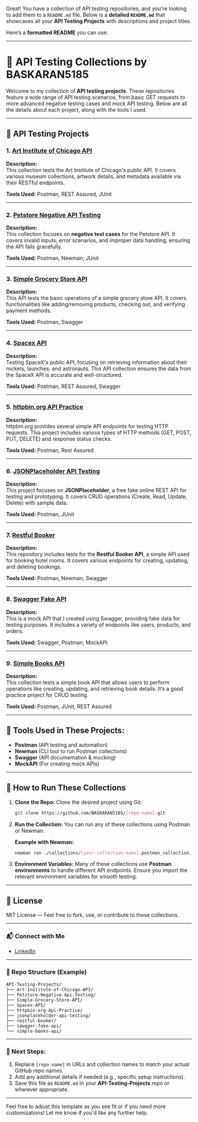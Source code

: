Great! You have a collection of API testing repositories, and you're looking to add them to a `README.md` file. Below is a **detailed `README.md`** that showcases all your **API Testing Projects** with descriptions and project titles. 

Here’s a **formatted README** you can use:

---

# 🧪 API Testing Collections by BASKARAN5185

Welcome to my collection of **API testing projects**. These repositories feature a wide range of API testing scenarios, from basic GET requests to more advanced negative testing cases and mock API testing. Below are all the details about each project, along with the tools I used.

---

## 🔗 API Testing Projects

### 1. [Art Institute of Chicago API](https://github.com/BASKARAN5185/Art-Institute-of-Chicago-API)
**Description:**  
This collection tests the Art Institute of Chicago's public API. It covers various museum collections, artwork details, and metadata available via their RESTful endpoints.

**Tools Used:** Postman, REST Assured, JUnit

---

### 2. [Petstore Negative API Testing](https://github.com/BASKARAN5185/Petstore-Negative-Api-Testing)
**Description:**  
This collection focuses on **negative test cases** for the Petstore API. It covers invalid inputs, error scenarios, and improper data handling, ensuring the API fails gracefully.

**Tools Used:** Postman, Newman, JUnit

---

### 3. [Simple Grocery Store API](https://github.com/BASKARAN5185/Simple-Grocery-Store-API)
**Description:**  
This API tests the basic operations of a simple grocery store API. It covers functionalities like adding/removing products, checking out, and verifying payment methods.

**Tools Used:** Postman, Swagger

---

### 4. [Spacex API](https://github.com/BASKARAN5185/Spacex-API)
**Description:**  
Testing SpaceX's public API, focusing on retrieving information about their rockets, launches, and astronauts. This API collection ensures the data from the SpaceX API is accurate and well-structured.

**Tools Used:** Postman, REST Assured, Swagger

---

### 5. [httpbin.org API Practice](https://github.com/BASKARAN5185/httpbin-org-Api-Practice)
**Description:**  
httpbin.org provides several simple API endpoints for testing HTTP requests. This project includes various types of HTTP methods (GET, POST, PUT, DELETE) and response status checks.

**Tools Used:** Postman, Rest Assured

---

### 6. [JSONPlaceholder API Testing](https://github.com/BASKARAN5185/jsonplaceholder-api-testing)
**Description:**  
This project focuses on **JSONPlaceholder**, a free fake online REST API for testing and prototyping. It covers CRUD operations (Create, Read, Update, Delete) with sample data.

**Tools Used:** Postman, JUnit

---

### 7. [Restful Booker](https://github.com/BASKARAN5185/restful-booker)
**Description:**  
This repository includes tests for the **Restful Booker API**, a simple API used for booking hotel rooms. It covers various endpoints for creating, updating, and deleting bookings.

**Tools Used:** Postman, Newman, Swagger

---

### 8. [Swagger Fake API](https://github.com/BASKARAN5185/sawgger-fake-api)
**Description:**  
This is a mock API that I created using Swagger, providing fake data for testing purposes. It includes a variety of endpoints like users, products, and orders.

**Tools Used:** Swagger, Postman, MockAPI

---

### 9. [Simple Books API](https://github.com/BASKARAN5185/simple-books-api)
**Description:**  
This collection tests a simple book API that allows users to perform operations like creating, updating, and retrieving book details. It’s a good practice project for CRUD testing.

**Tools Used:** Postman, JUnit, REST Assured

---

## 🧰 Tools Used in These Projects:
- **Postman** (API testing and automation)
- **Newman** (CLI tool to run Postman collections)
- **Swagger** (API documentation & mocking)
- **MockAPI** (For creating mock APIs)

---

## 🚀 How to Run These Collections

1. **Clone the Repo:**
   Clone the desired project using Git:
   ```bash
   git clone https://github.com/BASKARAN5185/[repo-name].git
   ```

2. **Run the Collection:**
   You can run any of these collections using Postman or Newman.

   **Example with Newman:**
   ```bash
   newman run ./collections/[your-collection-name].postman_collection.json
   ```

3. **Environment Variables:**
   Many of these collections use **Postman environments** to handle different API endpoints. Ensure you import the relevant environment variables for smooth testing.

---

## 📜 License

MIT License — Feel free to fork, use, or contribute to these collections.

---

### 📬 Connect with Me

- [LinkedIn](https://www.linkedin.com/in/BASKARAN5185)

---

### 🔗 Repo Structure (Example)
```
API-Testing-Projects/
├── Art-Institute-of-Chicago-API/
├── Petstore-Negative-Api-Testing/
├── Simple-Grocery-Store-API/
├── Spacex-API/
├── httpbin-org-Api-Practice/
├── jsonplaceholder-api-testing/
├── restful-booker/
├── sawgger-fake-api/
└── simple-books-api/
```

---

### 📄 Next Steps:
1. Replace `[repo-name]` in URLs and collection names to match your actual GitHub repo names.
2. Add any additional details if needed (e.g., specific setup instructions).
3. Save this file as `README.md` in your **API-Testing-Projects** repo or wherever appropriate.

---

Feel free to adjust this template as you see fit or if you need more customizations! Let me know if you'd like any further help.
